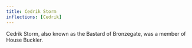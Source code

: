 ```yaml
---
title: Cedrik Storm
inflections: [Cedrik]
---
```


Cedrik Storm, also known as the Bastard of Bronzegate, was a member of House Buckler.


